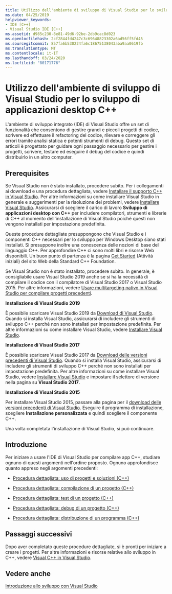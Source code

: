 ```yaml
---
title: Utilizzo dell'ambiente di sviluppo di Visual Studio per lo sviluppo di applicazioni desktop C++
ms.date: 04/25/2019
helpviewer_keywords:
- IDE [C++]
- Visual Studio IDE [C++]
ms.assetid: d985c230-8e81-49d6-92be-2db9cac8d023
ms.openlocfilehash: 2cf2844fd4247c3c69648823302a6ad56ff5fd45
ms.sourcegitcommit: 857fa6b530224fa6c18675138043aba9aa0619fb
ms.translationtype: MT
ms.contentlocale: it-IT
ms.lasthandoff: 03/24/2020
ms.locfileid: "80171776"
---
```

# <a name="using-the-visual-studio-ide-for-c-desktop-development"></a>Utilizzo dell'ambiente di sviluppo di Visual Studio per lo sviluppo di applicazioni desktop C++

L'ambiente di sviluppo integrato (IDE) di Visual Studio offre un set di funzionalità che consentono di gestire grandi e piccoli progetti di codice, scrivere ed effettuare il refactoring del codice, rilevare e correggere gli errori tramite analisi statica e potenti strumenti di debug. Questo set di articoli è progettato per guidare ogni passaggio necessario per gestire i progetti, scrivere, testare ed eseguire il debug del codice e quindi distribuirlo in un altro computer.

## <a name="prerequisites"></a>Prerequisites

Se Visual Studio non è stato installato, procedere subito. Per i collegamenti ai download e una procedura dettagliata, vedere [Installare il supporto C++ in Visual Studio](../build/vscpp-step-0-installation.md). Per altre informazioni su come installare Visual Studio in generale e suggerimenti per la risoluzione dei problemi, vedere [Installare Visual Studio](/visualstudio/install/install-visual-studio). Assicurarsi di scegliere il carico di lavoro **Sviluppo di applicazioni desktop con C++** per includere compilatori, strumenti e librerie di C++ al momento dell'installazione di Visual Studio poiché questi non vengono installati per impostazione predefinita.

Queste procedure dettagliate presuppongono che Visual Studio e i componenti C++ necessari per lo sviluppo per Windows Desktop siano stati installati. Si presuppone inoltre una conoscenza delle nozioni di base del linguaggio C++. Per approfondire C++ ci sono molti libri e risorse Web disponibili. Un buon punto di partenza è la pagina [Get Started](https://isocpp.org/get-started) (Attività iniziali) del sito Web della Standard C++ Foundation.

Se Visual Studio non è stato installato, procedere subito. In generale, è consigliabile usare Visual Studio 2019 anche se si ha la necessità di compilare il codice con il compilatore di Visual Studio 2017 o Visual Studio 2015. Per altre informazioni, vedere [Usare multitargeting nativo in Visual Studio per compilare progetti precedenti](../porting/use-native-multi-targeting.md).

**Installazione di Visual Studio 2019**

È possibile scaricare Visual Studio 2019 da [Download di Visual Studio](https://www.visualstudio.com/downloads/). Quando si installa Visual Studio, assicurarsi di includere gli strumenti di sviluppo C++ perché non sono installati per impostazione predefinita. Per altre informazioni su come installare Visual Studio, vedere [Installare Visual Studio](/visualstudio/install/install-visual-studio).

**Installazione di Visual Studio 2017**

È possibile scaricare Visual Studio 2017 da [Download delle versioni precedenti di Visual Studio](https://www.visualstudio.com/vs/older-downloads/). Quando si installa Visual Studio, assicurarsi di includere gli strumenti di sviluppo C++ perché non sono installati per impostazione predefinita. Per altre informazioni su come installare Visual Studio, vedere [Installare Visual Studio](/visualstudio/install/install-visual-studio) e impostare il selettore di versione nella pagina su **Visual Studio 2017**.

**Installazione di Visual Studio 2015**

Per installare Visual Studio 2015, passare alla pagina per il [download delle versioni precedenti di Visual Studio](https://www.visualstudio.com/vs/older-downloads/). Eseguire il programma di installazione, scegliere **Installazione personalizzata** e quindi scegliere il componente C++.

Una volta completata l'installazione di Visual Studio, si può continuare.

## <a name="get-started"></a>Introduzione

Per iniziare a usare l'IDE di Visual Studio per compilare app C++, studiare ognuno di questi argomenti nell'ordine proposto. Ognuno approfondisce quanto appreso negli argomenti precedenti:

- [Procedura dettagliata: uso di progetti e soluzioni (C++)](walkthrough-working-with-projects-and-solutions-cpp.md)

- [Procedura dettagliata: compilazione di un progetto (C++)](walkthrough-building-a-project-cpp.md)

- [Procedura dettagliata: test di un progetto (C++)](walkthrough-testing-a-project-cpp.md)

- [Procedura dettagliata: debug di un progetto (C++)](walkthrough-debugging-a-project-cpp.md)

- [Procedura dettagliata: distribuzione di un programma (C++)](walkthrough-deploying-your-program-cpp.md)

## <a name="next-steps"></a>Passaggi successivi

Dopo aver completato queste procedure dettagliate, si è pronti per iniziare a creare i progetti. Per altre informazioni e risorse relative allo sviluppo in C++, vedere [Visual C++ in Visual Studio](../overview/visual-cpp-in-visual-studio.md).

## <a name="see-also"></a>Vedere anche

[Introduzione allo sviluppo con Visual Studio](/visualstudio/ide/get-started-developing-with-visual-studio)
